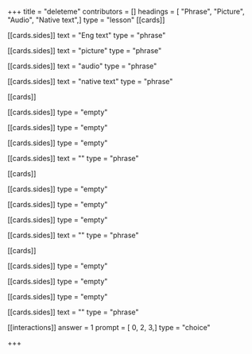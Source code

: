 +++
title = "deleteme"
contributors = []
headings = [ "Phrase", "Picture", "Audio", "Native text",]
type = "lesson"
[[cards]]

[[cards.sides]]
text = "Eng text"
type = "phrase"

[[cards.sides]]
text = "picture"
type = "phrase"

[[cards.sides]]
text = "audio"
type = "phrase"

[[cards.sides]]
text = "native text"
type = "phrase"

[[cards]]

[[cards.sides]]
type = "empty"

[[cards.sides]]
type = "empty"

[[cards.sides]]
type = "empty"

[[cards.sides]]
text = ""
type = "phrase"

[[cards]]

[[cards.sides]]
type = "empty"

[[cards.sides]]
type = "empty"

[[cards.sides]]
type = "empty"

[[cards.sides]]
text = ""
type = "phrase"

[[cards]]

[[cards.sides]]
type = "empty"

[[cards.sides]]
type = "empty"

[[cards.sides]]
type = "empty"

[[cards.sides]]
text = ""
type = "phrase"

[[interactions]]
answer = 1
prompt = [ 0, 2, 3,]
type = "choice"

+++
